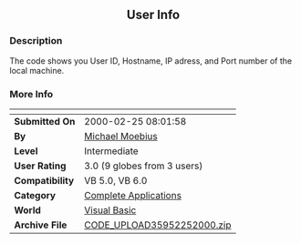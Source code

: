 ﻿<div align="center">

## User Info


</div>

### Description

The code shows you User ID, Hostname, IP adress, and Port number of the local machine.
 
### More Info
 


<span>             |<span>
---                |---
**Submitted On**   |2000-02-25 08:01:58
**By**             |[Michael Moebius](https://github.com/Planet-Source-Code/PSCIndex/blob/master/ByAuthor/michael-moebius.md)
**Level**          |Intermediate
**User Rating**    |3.0 (9 globes from 3 users)
**Compatibility**  |VB 5\.0, VB 6\.0
**Category**       |[Complete Applications](https://github.com/Planet-Source-Code/PSCIndex/blob/master/ByCategory/complete-applications__1-27.md)
**World**          |[Visual Basic](https://github.com/Planet-Source-Code/PSCIndex/blob/master/ByWorld/visual-basic.md)
**Archive File**   |[CODE\_UPLOAD35952252000\.zip](https://github.com/Planet-Source-Code/michael-moebius-user-info__1-6249/archive/master.zip)








